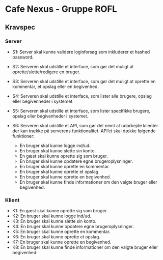 # Cafe Nexus - Gruppe ROFL

## Kravspec

### Server

* S1: Server skal kunne validere loginforsøg som inkluderer et hashed password.
* S2: Serveren skal udstille et interface, som gør det muligt at oprette/slette/redigere en bruger.
* S3: Serveren skal udstille et interface, som gør det muligt at oprette en kommentar, et opslag eller en begivenhed.
* S4: Serveren skal udstille et interface, som lister alle brugere, opslag eller begivenheder i systemet.
* S5: Serveren skal udstille et interface, som lister specifikke brugere, opslag eller begivenheder i systemet.
* S6: Serveren skal udstille et API, som gør det nemt at udarbejde klienter der kan trække på serverens funktionalitet. API’et skal dække følgende funktioner:

  * En bruger skal kunne logge ind/ud.
  * En bruger skal kunne slette sin konto.
  * En gæst skal kunne oprette sig som bruger.
  * En bruger skal kunne opdatere egne brugeroplysninger.
  * En bruger skal kunne oprette en kommentar.
  * En bruger skal kunne oprette et opslag.
  * En bruger skal kunne oprette en begivenhed.
  * En bruger skal kunne finde informationer om den valgte bruger eller begivenhed.

### Klient

* K1: En gæst skal kunne oprette sig som bruger.
* K2: En bruger skal kunne logge ind/ud.
* K3: En bruger skal kunne slette sin konto.
* K4: En bruger skal kunne opdatere egne brugeroplysninger.
* K5: En bruger skal kunne oprette en kommentar.
* K6: En bruger skal kunne oprette et opslag.
* K7: En bruger skal kunne oprette en begivenhed.
* K8: En bruger skal kunne finde informationer om den valgte bruger eller begivenhed

